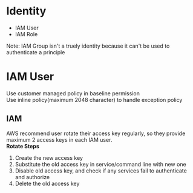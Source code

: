 # Identity
* IAM User
* IAM Role  

Note: IAM Group isn't a truely identity because it can't be used to authenticate a principle 

# IAM User
Use customer managed policy in baseline permission  
Use inline policy(maximum 2048 character) to handle exception policy

## IAM
AWS recommend user rotate their access key regularly, so they provide maximum 2 access keys in each IAM user.  
**Rotate Steps**
1. Create the new access key
2. Substitute the old access key in service/command line with new one
3. Disable old access key, and check if any services fail to authenticate and authorize
4. Delete the old access key